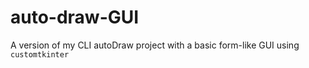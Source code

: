 # auto-draw-GUI
A version of my CLI autoDraw project with a basic form-like GUI using `customtkinter`
